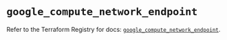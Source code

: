 # `google_compute_network_endpoint`

Refer to the Terraform Registry for docs: [`google_compute_network_endpoint`](https://registry.terraform.io/providers/hashicorp/google/5.39.1/docs/resources/compute_network_endpoint).

